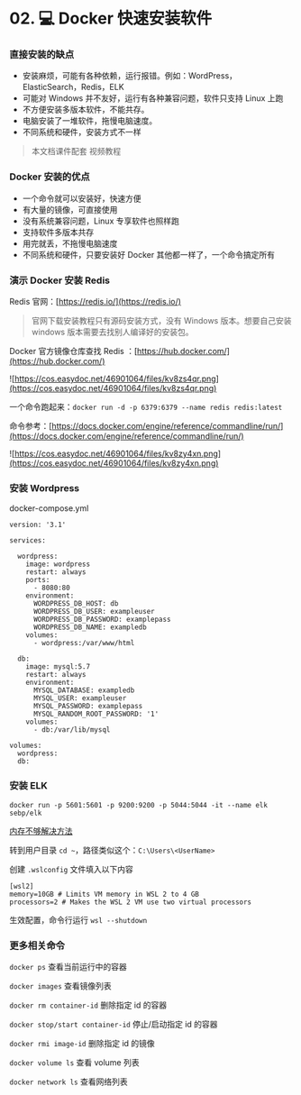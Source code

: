 # 02. 💻 Docker 快速安装软件

### 直接安装的缺点

- 安装麻烦，可能有各种依赖，运行报错。例如：WordPress，ElasticSearch，Redis，ELK
- 可能对 Windows 并不友好，运行有各种兼容问题，软件只支持 Linux 上跑
- 不方便安装多版本软件，不能共存。
- 电脑安装了一堆软件，拖慢电脑速度。
- 不同系统和硬件，安装方式不一样

> 本文档课件配套 视频教程
> 

### Docker 安装的优点

- 一个命令就可以安装好，快速方便
- 有大量的镜像，可直接使用
- 没有系统兼容问题，Linux 专享软件也照样跑
- 支持软件多版本共存
- 用完就丢，不拖慢电脑速度
- 不同系统和硬件，只要安装好 Docker 其他都一样了，一个命令搞定所有

### 演示 Docker 安装 Redis

Redis 官网：[https://redis.io/](https://redis.io/)

> 官网下载安装教程只有源码安装方式，没有 Windows 版本。想要自己安装 windows 版本需要去找别人编译好的安装包。
> 

Docker 官方镜像仓库查找 Redis ：[https://hub.docker.com/](https://hub.docker.com/)

![https://cos.easydoc.net/46901064/files/kv8zs4qr.png](https://cos.easydoc.net/46901064/files/kv8zs4qr.png)

一个命令跑起来：`docker run -d -p 6379:6379 --name redis redis:latest`

命令参考：[https://docs.docker.com/engine/reference/commandline/run/](https://docs.docker.com/engine/reference/commandline/run/)

![https://cos.easydoc.net/46901064/files/kv8zy4xn.png](https://cos.easydoc.net/46901064/files/kv8zy4xn.png)

### 安装 Wordpress

docker-compose.yml

```
version: '3.1'

services:

  wordpress:
    image: wordpress
    restart: always
    ports:
      - 8080:80
    environment:
      WORDPRESS_DB_HOST: db
      WORDPRESS_DB_USER: exampleuser
      WORDPRESS_DB_PASSWORD: examplepass
      WORDPRESS_DB_NAME: exampledb
    volumes:
      - wordpress:/var/www/html

  db:
    image: mysql:5.7
    restart: always
    environment:
      MYSQL_DATABASE: exampledb
      MYSQL_USER: exampleuser
      MYSQL_PASSWORD: examplepass
      MYSQL_RANDOM_ROOT_PASSWORD: '1'
    volumes:
      - db:/var/lib/mysql

volumes:
  wordpress:
  db:
```

### 安装 ELK

`docker run -p 5601:5601 -p 9200:9200 -p 5044:5044 -it --name elk sebp/elk`

[内存不够解决方法](https://docs.microsoft.com/en-us/windows/wsl/wsl-config#global-configuration-options-with-wslconfig)

转到用户目录 `cd ~`，路径类似这个：`C:\Users\<UserName>`

创建 `.wslconfig` 文件填入以下内容

```
[wsl2]
memory=10GB # Limits VM memory in WSL 2 to 4 GB
processors=2 # Makes the WSL 2 VM use two virtual processors
```

生效配置，命令行运行 `wsl --shutdown`

### 更多相关命令

`docker ps` 查看当前运行中的容器

`docker images` 查看镜像列表

`docker rm container-id` 删除指定 id 的容器

`docker stop/start container-id` 停止/启动指定 id 的容器

`docker rmi image-id` 删除指定 id 的镜像

`docker volume ls` 查看 volume 列表

`docker network ls` 查看网络列表